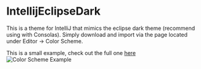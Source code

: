 # IntellijEclipseDark
This is a theme for IntelliJ that mimics the eclipse dark theme (recommend using with Consolas). Simply download and import via the page located under Editor -> Color Scheme.

This is a small example, check out the full one [here](https://raw.githubusercontent.com/bijou-code/IntellijEclipseDark/master/Theme%20example.png)
![Color Scheme Example](https://github.com/bijou-code/IntellijEclipseDark/blob/master/Theme%20example%20small.png)
